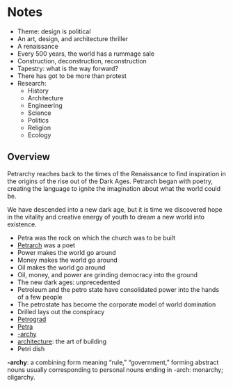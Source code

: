 # Notes

- Theme: design is political
- An art, design, and architecture thriller
- A renaissance
- Every 500 years, the world has a rummage sale
- Construction, deconstruction, reconstruction
- Tapestry: what is the way forward?
- There has got to be more than protest
- Research:
	- History
	- Architecture
	- Engineering
	- Science
	- Politics
	- Religion
	- Ecology

## Overview

Petrarchy reaches back to the times of the Renaissance to find inspiration in the origins of the rise out of the Dark Ages. Petrarch began with poetry, creating the language to ignite the imagination about what the world could be.

We have descended into a new dark age, but it is time we discovered hope in the vitality and creative energy of youth to dream a new world into existence.

- Petra was the rock on which the church was to be built
- [Petrarch](https://en.wikipedia.org/wiki/Petrarch) was a poet
- Power makes the world go around
- Money makes the world go around
- Oil makes the world go around
- Oil, money, and power are grinding democracy into the ground
- The new dark ages: unprecedented
- Petroleum and the petro state have consolidated power into the hands of a few people
- The petrostate has become the corporate model of world domination
- Drilled lays out the conspiracy
- [Petrograd](https://en.wikipedia.org/wiki/Saint_Petersburg)
- [Petra](https://en.wikipedia.org/wiki/Petra)
- [-archy](https://www.dictionary.com/browse/archy)
- [architecture](https://en.wikipedia.org/wiki/Architecture): the art of building
- Petri dish

**-archy**: a combining form meaning “rule,” “government,” forming abstract nouns usually corresponding to personal nouns ending in -arch:
monarchy; oligarchy.
